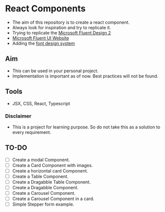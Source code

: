 # React Components

- The aim of this repository is to create a react component.
- Always look for inspiration and try to replicate it.
- Trying to replicate the [Microsoft Fluent Design 2](https://www.figma.com/community/file/836828295772957889/microsoft-fluent-2-web?searchSessionId=lst65xjp-49ddtmjcjon)
- [Microsoft Fluent UI Website](https://develop.fluentui.dev/components/web/react)
- Adding the [font design system](<https://www.figma.com/file/YTobzaAMpN3ZfS3x0oQe3c/%E2%9D%96-Untitled-UI-Icons-%E2%80%93-1%2C100%2B-essential-Figma-icons-(Community)?type=design&node-id=181-128951&mode=design&t=KFbOKoHJpX6wLNTe-0>)

## Aim

- This can be used in your personal project.
- Implementation is important as of now. Best practices will not be found.

## Tools

- JSX, CSS, React, Typescript

### Disclaimer

- This is a project for learning purpose. So do not take this as a solution to every requirement.

## TO-DO

- [ ] Create a modal Component.
- [ ] Create a Card Component with images.
- [ ] Create a horizontal card Component.
- [ ] Create a Table Component.
- [ ] Create a Dragabble Table Component.
- [ ] Create a Dragabble Component.
- [ ] Create a Carousel Component.
- [ ] Create a Carousel Component in a card.
- [ ] Simple Stepper form example.
